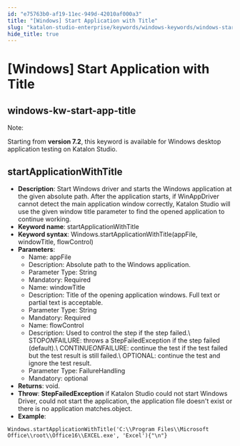 ```yaml
---
id: "e75763b0-af19-11ec-949d-42010af000a3"
title: "[Windows] Start Application with Title"
slug: "katalon-studio-enterprise/keywords/windows-keywords/windows-start-application-with-title"
hide_title: true
---
```


# <a id="id_0" class="anchor_top_offset"/><a id="ariaid-title1" class="anchor_top_offset"/>[Windows] Start Application with Title

  

## <a id="id_0__id" class="anchor_top_offset"/>windows-kw-start-app-title

              
<div xmlns="http://www.w3.org/1999/xhtml" className="note note note_note"><span className="note__title">Note:</span> 
  <p className="p">Starting from <strong className="ph b">version 7.2</strong>, this keyword is
    available for Windows desktop application testing on Katalon
    Studio.</p>
</div>
      
  

## <a id="id_0__id_1" class="anchor_top_offset"/>startApplicationWithTitle

              
<ul xmlns="http://www.w3.org/1999/xhtml" className="ul">   <li className="li">     <strong className="ph b">Description</strong>: Start Windows driver and starts     the Windows application at the given absolute path. After the     application starts, if WinAppDriver cannot detect the main     application window correctly, Katalon Studio will use the given     window title parameter to find the opened application to continue     working.</li>   <li className="li">     <strong className="ph b">Keyword name</strong>: startApplicationWithTitle</li>   <li className="li">     <strong className="ph b">Keyword syntax</strong>:     Windows.startApplicationWithTitle(appFile, windowTitle,     flowControl)</li>   <li className="li">     <strong className="ph b">Parameters</strong>:      <ul className="ul">       <li className="li">Name: appFile</li>       <li className="li">Description: Absolute path to the Windows application.</li>       <li className="li">Parameter Type: String</li>       <li className="li">Mandatory: Required</li>       <li className="li">Name: windowTitle</li>       <li className="li">Description: Title of the opening application windows. Full         text or partial text is acceptable.</li>       <li className="li">Parameter Type: String</li>       <li className="li">Mandatory: Required</li>       <li className="li">Name: flowControl</li>       <li className="li">Description: Used to control the step if the step failed.\         STOP<em className="ph i">ON</em>FAILURE: throws a StepFailedException if the step         failed (default).\ CONTINUE<em className="ph i">ON</em>FAILURE: continue the test if         the test failed but the test result is still failed.\ OPTIONAL:         continue the test and ignore the test result.</li>       <li className="li">Parameter Type: FailureHandling</li>       <li className="li">Mandatory: optional</li>     </ul>   </li>   <li className="li">     <strong className="ph b">Returns</strong>: void.</li>   <li className="li">     <strong className="ph b">Throw</strong>: <strong className="ph b">StepFailedException</strong> if     Katalon Studio could not start Windows Driver, could not start the     application, the application file doesn't exist or there is no     application matches.object.</li>   <li className="li">     <strong className="ph b">Example</strong>:</li> </ul> 
              
<pre xmlns="http://www.w3.org/1999/xhtml" className="pre codeblock"><code>Windows.startApplicationWithTitle('C:\\Program Files\\Microsoft Office\\root\\Office16\\EXCEL.exe', 'Excel'){"\n"}</code></pre> 
            

